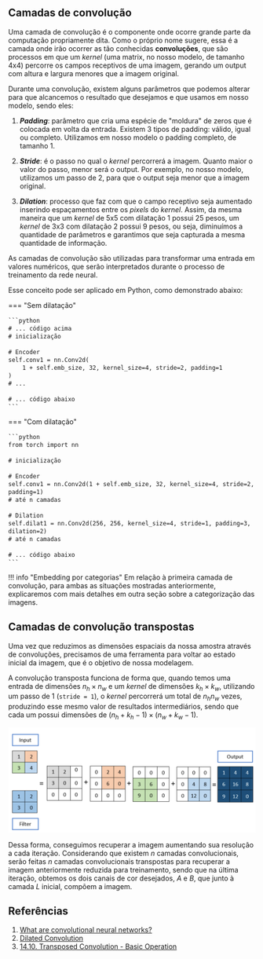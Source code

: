 ## **Camadas de convolução**

Uma camada de convolução é o componente onde ocorre grande parte da computação propriamente dita. Como o próprio nome sugere, essa é a camada onde irão ocorrer as tão conhecidas **convoluções**, que são processos em que um *kernel* (uma matrix, no nosso modelo, de tamanho 4x4) percorre os campos receptivos de uma imagem, gerando um output com altura e largura menores que a imagem original.

Durante uma convolução, existem alguns parâmetros que podemos alterar para que alcancemos o resultado que desejamos e que usamos em nosso modelo, sendo eles:

1. ***Padding***: parâmetro que cria uma espécie de "moldura" de zeros que é colocada em volta da entrada. Existem 3 tipos de padding: válido, igual ou completo. Utilizamos em nosso modelo o padding completo, de tamanho 1.

2. ***Stride***: é o passo no qual o *kernel* percorrerá a imagem. Quanto maior o valor do passo, menor será o output. Por exemplo, no nosso modelo, utilizamos um passo de 2, para que o output seja menor que a imagem original.

3. ***Dilation***: processo que faz com que o campo receptivo seja aumentado inserindo espaçamentos entre os *pixels* do *kernel*. Assim, da mesma maneira que um *kernel* de 5x5 com dilatação 1 possui 25 pesos, um *kernel* de 3x3 com dilatação 2 possui 9 pesos, ou seja, diminuímos a quantidade de parâmetros e garantimos que seja capturada a mesma quantidade de informação.

As camadas de convolução são utilizadas para transformar uma entrada em valores numéricos, que serão interpretados durante o processo de treinamento da rede neural.

Esse conceito pode ser aplicado em Python, como demonstrado abaixo:

=== "Sem dilatação"

    ```python
    # ... código acima
    # inicialização

    # Encoder
    self.conv1 = nn.Conv2d(
        1 + self.emb_size, 32, kernel_size=4, stride=2, padding=1
    )
    # ... 

    # ... código abaixo
    ```

=== "Com dilatação"

    ```python 
    from torch import nn

    # inicialização

    # Encoder
    self.conv1 = nn.Conv2d(1 + self.emb_size, 32, kernel_size=4, stride=2, padding=1)
    # até n camadas

    # Dilation
    self.dilat1 = nn.Conv2d(256, 256, kernel_size=4, stride=1, padding=3, dilation=2)
    # até n camadas 

    # ... código abaixo
    ```

!!! info "Embedding por categorias"
    Em relação à primeira camada de convolução, para ambas as situações mostradas anteriormente, explicaremos com mais detalhes em outra seção sobre a categorização das imagens.

## **Camadas de convolução transpostas**

Uma vez que reduzimos as dimensões espaciais da nossa amostra através de convoluções, precisamos de uma ferramenta para voltar ao estado inicial da imagem, que é o objetivo de nossa modelagem.

A convolução transposta funciona de forma que, quando temos uma entrada de dimensões $n_h \times n_w$ e um *kernel* de dimensões $k_h \times k_w$, utilizando um passo de 1 (`stride = 1`), o *kernel* percorrerá um total de $n_h n_w$ vezes, produzindo esse mesmo valor de resultados intermediários, sendo que cada um possui dimensões de $(n_h + k_h - 1) \times (n_w + k_w - 1)$.

![Transposed Convolution](./img/trans_conv.png)

Dessa forma, conseguimos recuperar a imagem aumentando sua resolução a cada iteração. Considerando que existem $n$ camadas convolucionais, serão feitas $n$ camadas convolucionais transpostas para recuperar a imagem anteriormente reduzida para treinamento, sendo que na última iteração, obtemos os dois canais de cor desejados, *A* e *B*, que junto à camada *L* inicial, compõem a imagem.


## **Referências**

1. [What are convolutional neural networks?](https://www.ibm.com/topics/convolutional-neural-networks)
2. [Dilated Convolution](https://www.geeksforgeeks.org/dilated-convolution/)
3. [14.10. Transposed Convolution - Basic Operation](https://d2l.ai/chapter_computer-vision/transposed-conv.html)